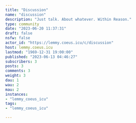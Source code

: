 ```yaml
---
title: "Discussion" 
name: "discussion"
description: "Just talk. About whatever. Within Reason."
type: community
date: "2023-06-20 11:37:31"
draft: false
nsfw: false
actor_id: "https://lemmy.coeus.icu/c/discussion"
host: lemmy.coeus.icu
lastmod: "1969-12-31 19:00:00"
published: "2023-06-13 04:46:27"
subscribers: 3
posts: 3
comments: 3
weight: 3
dau: 1
wau: 2
mau: 2
instances:
- "lemmy_coeus_icu"
tags: 
- "lemmy_coeus_icu"

---
```


